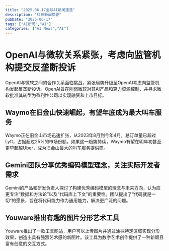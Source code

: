 ```yaml
---
title: "2025.06.17全球AI新闻速递"
description: "科技新闻摘要"
pubDate: "2025-06-17"
tags: ["AI新闻","AI"]
categories: ["AI News","AI"]
---
```

# OpenAI与微软关系紧张，考虑向监管机构提交反垄断投诉

OpenAI与微软之间的合作关系面临挑战，紧张局势升级至OpenAI考虑向监管机构发起反垄断投诉。OpenAI旨在削弱微软对其AI产品和算力资源控制，并寻求微软批准其转型为盈利性公司以实现融资和上市目标。

## Waymo在旧金山快速崛起，有望年底成为最大叫车服务

Waymo正在旧金山市场迅速扩张，从2023年8月到今年4月，总订单量已超过Lyft，占据超过25%的市场份额。如果这一趋势持续，Waymo有望在明年初甚至更早超越Uber，成为旧金山最大的叫车服务提供商。

## Gemini团队分享优秀编码模型理念，关注实际开发者需求

Gemini的产品和研发负责人探讨了构建优秀编码模型的理念与未来方向，认为应更专注“数据和方法论”以及“代码库上下文”的重要性。团队提出了“代码就是一切”的愿景，旨在将代码能力作为通用能力，解决更广泛的问题。

## Youware推出有趣的图片分形艺术工具

Youware推出了一款工具网站，用户可以上传图片并通过涂抹特定区域实现分形效果，创造出具有强烈艺术感的新图片。该工具为数字艺术创作提供了一种新颖且富有创意的交互方式。